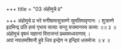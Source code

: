 +++
title = "03 अंहोमुचे प्र"

+++
अंहोमुचे प्र भरे मनीषामासुत्राम्णे सुमतिमावृणानः । शुत्राम्णे  
इदमिन्द्र प्रति हव्यं गृभाय सत्याः सन्तु यजमानस्य कामाः ॥॥ ३ ॥  
अंहोमुचं वृषभं यज्ञानां विराजन्तं प्रथममध्वराणाम् ।  
अपां नपातमश्विनौ हुवे धिय इन्द्रेण न इन्द्रियं धत्तमोजः ॥ ४ ॥